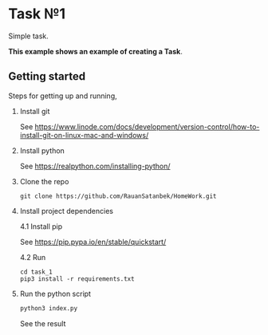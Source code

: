 # Task №1

Simple task.

**This example shows an example of creating a Task**.

## Getting started

Steps for getting up and running,

1. Install git

    See https://www.linode.com/docs/development/version-control/how-to-install-git-on-linux-mac-and-windows/

2. Install python

    See https://realpython.com/installing-python/

3. Clone the repo

    ```
    git clone https://github.com/RauanSatanbek/HomeWork.git
    ```

4. Install project dependencies

    4.1 Install pip

    See https://pip.pypa.io/en/stable/quickstart/

    4.2 Run
    ```
    cd task_1
    pip3 install -r requirements.txt
    ```

5. Run the python script

    ```sh
    python3 index.py
    ```

    See the result
